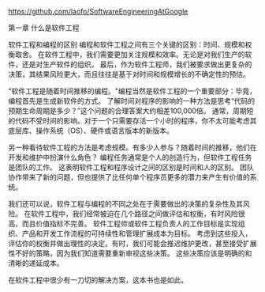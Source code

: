 
https://github.com/laofo/SoftwareEngineeringAtGoogle


第一章 什么是软件工程

软件工程和编程的区别
编程和软件工程之间有三个关键的区别：时间、规模和权衡取舍。
在软件工程中，我们需要更加关注规模和效率。无论是对我们生产的软件，还是对生产软件的组织。
最后，作为软件工程师，我们被要求做出更复杂的决策，其结果风险更大，而且往往是基于对时间和规模增长的不确定性的预估。

"软件工程是随着时间推移的编程。"编程当然是软件工程的一个重要部分：毕竟，编程首先是生成新软件的方式。
了解时间对程序的影响的一种方法是思考“代码的预期生命周期是多少？”这个问题的合理答案大约相差100,000倍。
通常，周期短的代码不受时间的影响。对于一个只需要存活一个小时的程序，你不太可能考虑其底层库、操作系统（OS）、硬件或语言版本的新版本。

另一种看待软件工程的方法是考虑规模。有多少人参与？随着时间的推移，他们在开发和维护中扮演什么角色？
编程任务通常是个人的创造行为，但软件工程任务是团队的工作。
这表明软件工程和程序设计之间的区别是时间和人的区别。
团队协作带来了新的问题，但也提供了比任何单个程序员更多的潜力来产生有价值的系统。

我们还可以说，软件工程与编程的不同之处在于需要做出的决策的复杂性及其风险。
在软件工程中，我们经常被迫在几个路径之间做评估和权衡，有时风险很高，而且价值指标不完善。
软件工程师或软件工程负责人的工作目标是实现组织、产品和开发工作流程的可持续性和管理扩展成本为目标。
考虑到这些投入，评估你的权衡并做出理性的决定。有时，我们可能会推迟维护更改，甚至接受扩展性不好的策略，因为我们知道需要重新审视这些决策。
这些决策应该是明确的和清晰的递延成本。

在软件工程中很少有一刀切的解决方案，这本书也是如此。
















